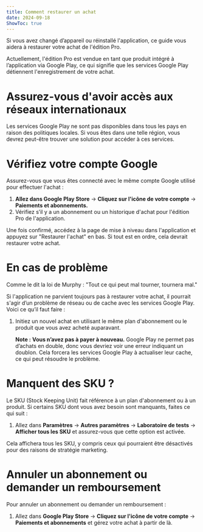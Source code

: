 ```yaml
---
title: Comment restaurer un achat  
date: 2024-09-18  
ShowToc: true  
---
```


Si vous avez changé d’appareil ou réinstallé l'application, ce guide vous aidera à restaurer votre achat de l'édition Pro.

Actuellement, l'édition Pro est vendue en tant que produit intégré à l’application via Google Play, ce qui signifie que les services Google Play détiennent l'enregistrement de votre achat.

# Assurez-vous d'avoir accès aux réseaux internationaux

Les services Google Play ne sont pas disponibles dans tous les pays en raison des politiques locales. Si vous êtes dans une telle région, vous devrez peut-être trouver une solution pour accéder à ces services.

# Vérifiez votre compte Google

Assurez-vous que vous êtes connecté avec le même compte Google utilisé pour effectuer l'achat :

1. **Allez dans Google Play Store** -> **Cliquez sur l'icône de votre compte** -> **Paiements et abonnements.**  
2. Vérifiez s’il y a un abonnement ou un historique d'achat pour l'édition Pro de l'application.

Une fois confirmé, accédez à la page de mise à niveau dans l'application et appuyez sur "Restaurer l'achat" en bas. Si tout est en ordre, cela devrait restaurer votre achat.

# En cas de problème

Comme le dit la loi de Murphy : "Tout ce qui peut mal tourner, tournera mal."

Si l'application ne parvient toujours pas à restaurer votre achat, il pourrait s'agir d’un problème de réseau ou de cache avec les services Google Play. Voici ce qu’il faut faire :

1. Initiez un nouvel achat en utilisant le même plan d'abonnement ou le produit que vous avez acheté auparavant.

   **Note :** **Vous n’avez pas à payer à nouveau.** Google Play ne permet pas d’achats en double, donc vous devriez voir une erreur indiquant un doublon. Cela forcera les services Google Play à actualiser leur cache, ce qui peut résoudre le problème.

# Manquent des SKU ?

Le SKU (Stock Keeping Unit) fait référence à un plan d'abonnement ou à un produit. Si certains SKU dont vous avez besoin sont manquants, faites ce qui suit :

1. Allez dans **Paramètres** -> **Autres paramètres** -> **Laboratoire de tests** -> **Afficher tous les SKU** et assurez-vous que cette option est activée.
   
Cela affichera tous les SKU, y compris ceux qui pourraient être désactivés pour des raisons de stratégie marketing.

# Annuler un abonnement ou demander un remboursement

Pour annuler un abonnement ou demander un remboursement :

1. Allez dans **Google Play Store** -> **Cliquez sur l'icône de votre compte** -> **Paiements et abonnements** et gérez votre achat à partir de là.